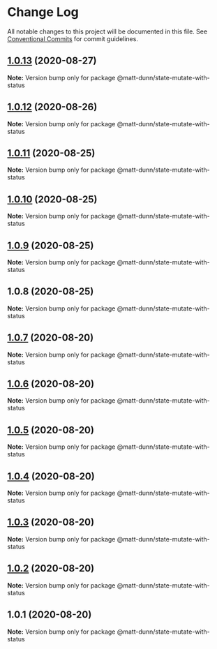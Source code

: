 # Change Log

All notable changes to this project will be documented in this file.
See [Conventional Commits](https://conventionalcommits.org) for commit guidelines.

## [1.0.13](https://github.com/matt-dunn/packages/compare/@matt-dunn/state-mutate-with-status@1.0.12...@matt-dunn/state-mutate-with-status@1.0.13) (2020-08-27)

**Note:** Version bump only for package @matt-dunn/state-mutate-with-status





## [1.0.12](https://github.com/matt-dunn/packages/compare/@matt-dunn/state-mutate-with-status@1.0.11...@matt-dunn/state-mutate-with-status@1.0.12) (2020-08-26)

**Note:** Version bump only for package @matt-dunn/state-mutate-with-status





## [1.0.11](https://github.com/matt-dunn/packages/compare/@matt-dunn/state-mutate-with-status@1.0.10...@matt-dunn/state-mutate-with-status@1.0.11) (2020-08-25)

**Note:** Version bump only for package @matt-dunn/state-mutate-with-status





## [1.0.10](https://github.com/matt-dunn/packages/compare/@matt-dunn/state-mutate-with-status@1.0.9...@matt-dunn/state-mutate-with-status@1.0.10) (2020-08-25)

**Note:** Version bump only for package @matt-dunn/state-mutate-with-status





## [1.0.9](https://github.com/matt-dunn/packages/compare/@matt-dunn/state-mutate-with-status@1.0.8...@matt-dunn/state-mutate-with-status@1.0.9) (2020-08-25)

**Note:** Version bump only for package @matt-dunn/state-mutate-with-status





## 1.0.8 (2020-08-25)

**Note:** Version bump only for package @matt-dunn/state-mutate-with-status





## [1.0.7](https://github.com/matt-dunn/packages/compare/@matt-dunn/state-mutate-with-status@1.0.6...@matt-dunn/state-mutate-with-status@1.0.7) (2020-08-20)

**Note:** Version bump only for package @matt-dunn/state-mutate-with-status





## [1.0.6](https://github.com/matt-dunn/packages/compare/@matt-dunn/state-mutate-with-status@1.0.5...@matt-dunn/state-mutate-with-status@1.0.6) (2020-08-20)

**Note:** Version bump only for package @matt-dunn/state-mutate-with-status





## [1.0.5](https://github.com/matt-dunn/packages/compare/@matt-dunn/state-mutate-with-status@1.0.4...@matt-dunn/state-mutate-with-status@1.0.5) (2020-08-20)

**Note:** Version bump only for package @matt-dunn/state-mutate-with-status





## [1.0.4](https://github.com/matt-dunn/packages/compare/@matt-dunn/state-mutate-with-status@1.0.3...@matt-dunn/state-mutate-with-status@1.0.4) (2020-08-20)

**Note:** Version bump only for package @matt-dunn/state-mutate-with-status





## [1.0.3](https://github.com/matt-dunn/packages/compare/@matt-dunn/state-mutate-with-status@1.0.2...@matt-dunn/state-mutate-with-status@1.0.3) (2020-08-20)

**Note:** Version bump only for package @matt-dunn/state-mutate-with-status





## [1.0.2](https://github.com/matt-dunn/packages/compare/@matt-dunn/state-mutate-with-status@1.0.1...@matt-dunn/state-mutate-with-status@1.0.2) (2020-08-20)

**Note:** Version bump only for package @matt-dunn/state-mutate-with-status





## 1.0.1 (2020-08-20)

**Note:** Version bump only for package @matt-dunn/state-mutate-with-status
